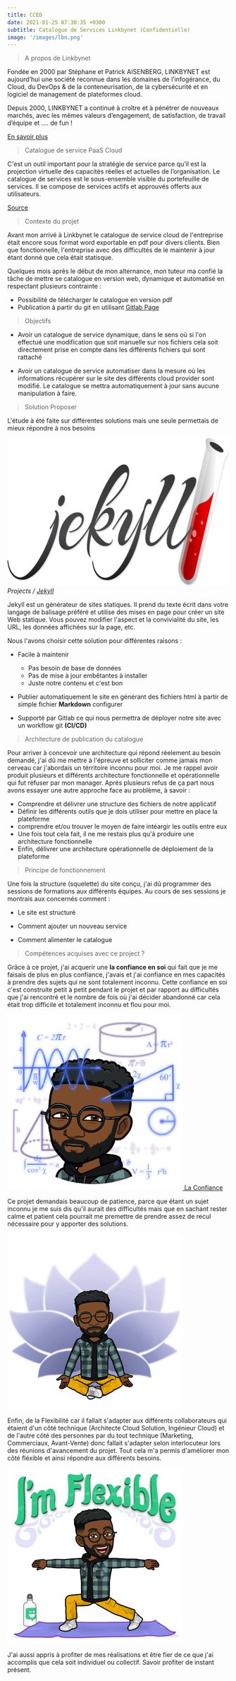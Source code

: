 ```yaml
---
title: CCEO
date: 2021-01-25 07:30:35 +0300
subtitle: Catalogue de Services Linkbynet (Confidentielle)
image: '/images/lbn.png'
---
```


> A propos de Linkbynet 

Fondée en 2000 par Stéphane et Patrick AISENBERG, LINKBYNET est aujourd’hui une société reconnue dans les domaines de l’infogérance, du Cloud, du DevOps & de la conteneurisation, de la cybersécurité et en logiciel de management de plateformes cloud.

Depuis 2000, LINKBYNET a continué à croître et à pénétrer de nouveaux marchés, avec les mêmes valeurs d’engagement, de satisfaction, de travail d’équipe et …. de fun !

[En savoir plus](https://www.linkbynet.com/fr/a-propos)

> Catalogue de service PaaS Cloud 

C'est un outil important pour la stratégie de service parce qu’il est la projection virtuelle des capacités réelles et actuelles de l’organisation. Le catalogue de services est le sous-ensemble visible du portefeuille de services. Il se compose de services actifs et approuvés offerts aux utilisateurs.

[Source](https://www.bing.com/search?q=c%27est+quoi+un+catalogue+de+service+%3F&qs=n&form=QBRE&sp=-1&pq=c%27est+quoi+un+catalogue+de+service+%3F&sc=0-36&sk=&cvid=44F57EA8B72B41978DDDD504A9477F92)

> Contexte du projet 

Avant mon arrivé à Linkbynet le catalogue de service cloud de l'entreprise était encore sous format word exportable en pdf pour divers clients. Bien que fonctionnelle, l'entreprise avec des difficultés de le maintenir à jour étant donné que cela était statisque. 

Quelques mois après le début de mon alternance, mon tuteur ma confié la tâche de mettre se catalogue en version web, dynamique et automatisé en respectant plusieurs contrainte : 

- Possibilité de télécharger le catalogue en version pdf 
- Publication à partir du git en utilisant [Gitlab Page](https://docs.gitlab.com/ee/user/project/pages/)

> Objectifs 

  - Avoir un catalogue de service dynamique, dans le sens où si l'on effectué une modification que soit manuelle sur nos fichiers cela soit directement prise en compte dans les différents fichiers qui sont rattaché 

  - Avoir un catalogue de service automatiser dans la mesure où les informations récupérer sur le site des différents cloud provider sont modifié. Le catalogue se mettra automatiquement à jour sans aucune manipulation à faire.

> Solution Proposer

L'étude à été faite sur différentes solutions mais une seule permettais de mieux répondre à nos besoins

<div class="gallery-box">
  <div class="gallery">
    <img src="/images/jekyll.svg" alt="Project">
  </div>
  <em>Projects / <a href="https://jekyllrb.com/" target="_blank">Jekyll</a></em>
</div>

Jekyll est un générateur de sites statiques. Il prend du texte écrit dans votre langage de balisage préféré et utilise des mises en page pour créer un site Web statique. Vous pouvez modifier l'aspect et la convivialité du site, les URL, les données affichées sur la page, etc.

Nous l'avons choisir cette solution pour différentes raisons :

- Facile à maintenir 
  * Pas besoin de base de données
  * Pas de mise à jour embêtantes à installer
  * Juste notre contenu et c'est bon 

- Publier automatiquement le site en générant des fichiers html à partir de simple fichier **Markdown** configurer 

- Supporté par Gitlab ce qui nous permettra de déployer notre site avec un workflow git **(CI/CD)**

> Architecture de publication du catalogue 

Pour arriver à concevoir une architecture qui répond réelement au besoin demandé, j'ai dû me mettre à l'épreuve et solliciter comme jamais mon cerveau car j'abordais un térritoire inconnu pour moi. Je me rappel avoir produit plusieurs et différents architecture fonctionnelle et opérationnelle qui fut réfuser par mon manager. Après plusieurs refus de ça part nous avons essayer une autre approche face au problème, à savoir : 

  - Comprendre et délivrer une structure des fichiers de notre applicatif 
  - Définir les différents outils que je dois utiliser pour mettre en place la plateforme 
  - comprendre et/ou trouver le moyen de faire intéargir les outils entre eux 
  - Une fois tout cela fait, il ne me restais plus qu'à produire une architecture fonctionnelle 
  - Enfin, délivrer une architecture opérationnelle de déploiement de la plateforme 

> Principe de fonctionnement 

Une fois la structure (squelette) du site conçu, j'ai dû programmer des sessions de formations aux différents équipes. Au cours de ses sessions je montrais aux concernés comment :

- Le site est structuré

- Comment ajouter un nouveau service

- Comment alimenter le catalogue

> Compétences acquises avec ce project ?

Grâce à ce projet, j'ai acquerir une **la confiance en soi** qui fait que je me faisais de plus en plus confiance, j'avais et j'ai confiance en mes capacités à prendre des sujets qui ne sont totalement inconnu. Cette confiance en soi c'est construite petit à petit pendant le projet et par rapport au difficultés que j'ai rencontré et le nombre de fois où j'ai décider abandonné car cela était trop difficile et totalement inconnu et flou pour moi. 

<div class="gallery-box">
  <div class="gallery">
    <a href="https://www.credly.com/badges/bace27f2-f367-4f95-98da-8baec1ca43dd/public_url" target="_blank"><img src="/images/me9.jpg" alt="La Patience"> La Confiance </a>
</div>


Ce projet demandais beaucoup de patience, parce que étant un sujet inconnu je me suis dis qu'il aurait des difficultés mais que en sachant rester calme et patient cela pourrait me premettre de prendre assez de recul nécessaire pour y apporter des solutions.

<div class="gallery-box">
  <div class="gallery">
    <a href="https://www.credly.com/badges/bace27f2-f367-4f95-98da-8baec1ca43dd/public_url" target="_blank"><img src="/images/me8.jpg" alt="La Patience"></a>
</div>


Enfin, de la Flexibilité car il fallait s'adapter aux différents collaborateurs qui étaient d'un côté technique (Architecte Cloud Solution, Ingénieur Cloud) et de l'autre côté des personnes par du tout technique (Marketing, Commerciaux, Avant-Vente) donc fallait s'adapter selon interlocuteur lors des réunions d'avancement du projet. Tout cela m'a permis d'améliorer mon côté fléxible et ainsi répondre aux différents besoins. 

<div class="gallery-box">
  <div class="gallery">
    <a href="https://www.credly.com/badges/bace27f2-f367-4f95-98da-8baec1ca43dd/public_url" target="_blank"><img src="/images/me11.jpg" alt="La Patience"></a>
  </div>
</div>

J'ai aussi appris à profiter de mes réalisations et être fier de ce que j'ai accomplis que cela soit individuel ou collectif. Savoir profiter de instant présent.

